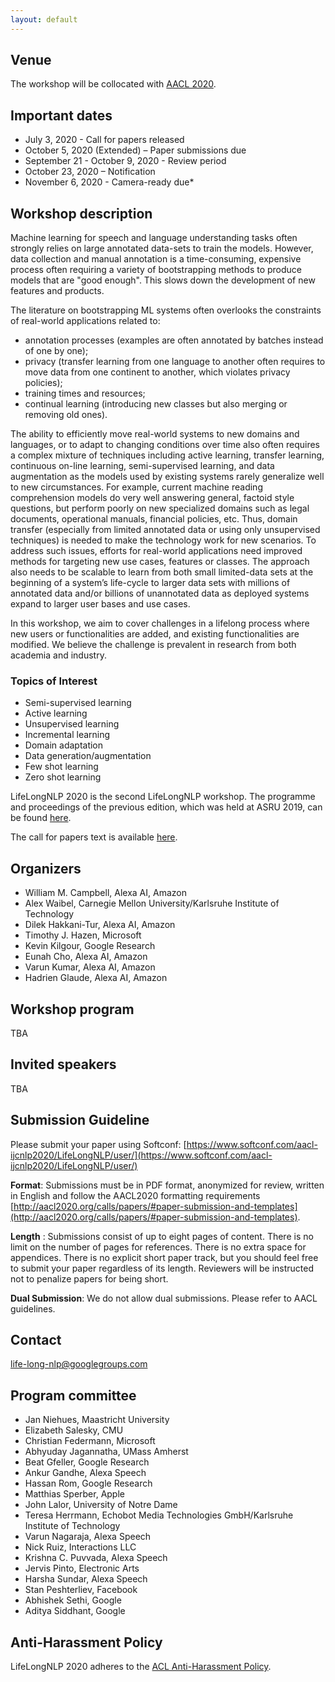 ```yaml
---
layout: default
---
```


## Venue

The workshop will be collocated with [AACL 2020](http://aacl2020.org/).

## Important dates 

- July 3, 2020 - Call for papers released
- October 5, 2020 (Extended) – Paper submissions due
- September 21 - October 9, 2020 - Review period
- October 23, 2020 – Notification
- November 6, 2020 - Camera-ready due*
 
## Workshop description

Machine learning for speech and language understanding tasks often strongly relies on large annotated data-sets to train the models. However, data collection and manual annotation is a time-consuming, expensive process often requiring a variety of bootstrapping methods to produce models that are "good enough". This slows down the development of new features and products.

The literature on bootstrapping ML systems often overlooks the constraints of real-world applications related to:

- annotation processes (examples are often annotated by batches instead of one by one);
- privacy (transfer learning from one language to another often requires to move data from one continent to another, which violates privacy policies);
- training times and resources;
- continual learning (introducing new classes but also merging or removing old ones).

The ability to efficiently move real-world systems to new domains and languages, or to adapt to changing conditions over time also often requires a complex mixture of techniques including active learning, transfer learning, continuous on-line learning, semi-supervised learning, and data augmentation as the models used by existing systems rarely generalize well to new circumstances. For example, current machine reading comprehension models do very well answering general, factoid style questions, but perform poorly on new specialized domains such as legal documents, operational manuals, financial policies, etc. Thus, domain transfer (especially from limited annotated data or using only unsupervised techniques) is needed to make the technology work for new scenarios. To address such issues, efforts for real-world applications need improved methods for targeting new use cases, features or classes. The approach also needs to be scalable to learn from both small limited-data sets at the beginning of a system’s life-cycle to larger data sets with millions of annotated data and/or billions of unannotated data as deployed systems expand to larger user bases and use cases.

In this workshop, we aim to cover challenges in a lifelong process where new users or functionalities are added, and existing functionalities are modified. We believe the challenge is prevalent in research from both academia and industry.


### Topics of Interest

- Semi-supervised learning
- Active learning
- Unsupervised learning
- Incremental learning
- Domain adaptation
- Data generation/augmentation
- Few shot learning
- Zero shot learning

LifeLongNLP 2020 is the second LifeLongNLP workshop. 
The programme and proceedings of the previous edition, which was held at ASRU 2019, can be found [here](https://sites.google.com/view/life-long-learning-asru19/).

The call for papers text is available [here](http://life-long-nlp.github.io/cfp).

## Organizers

- William M. Campbell,  Alexa AI, Amazon
- Alex Waibel, Carnegie Mellon University/Karlsruhe Institute of Technology
- Dilek Hakkani-Tur, Alexa AI, Amazon
- Timothy J. Hazen, Microsoft
- Kevin Kilgour, Google Research
- Eunah Cho, Alexa AI, Amazon
- Varun Kumar, Alexa AI, Amazon
- Hadrien Glaude, Alexa AI, Amazon

## Workshop program 

TBA

## Invited speakers

TBA

## Submission Guideline  

Please submit your paper using Softconf: [https://www.softconf.com/aacl-ijcnlp2020/LifeLongNLP/user/](https://www.softconf.com/aacl-ijcnlp2020/LifeLongNLP/user/)

**Format**: Submissions must be in PDF format, anonymized for review, written in English and follow the AACL2020 formatting requirements [http://aacl2020.org/calls/papers/#paper-submission-and-templates](http://aacl2020.org/calls/papers/#paper-submission-and-templates). 

**Length** : Submissions consist of up to eight pages of content. There is no limit on the number of pages for references. There is no extra space for appendices. There is no explicit short paper track, but you should feel free to submit your paper regardless of its length. Reviewers will be instructed not to penalize papers for being short.

**Dual Submission**: We do not allow dual submissions. Please refer to AACL guidelines. 

## Contact 

<life-long-nlp@googlegroups.com>
## Program committee
- Jan Niehues, Maastricht University
- Elizabeth Salesky,  CMU 
- Christian Federmann, Microsoft
- Abhyuday Jagannatha, UMass Amherst
- Beat Gfeller, Google Research
- Ankur Gandhe, Alexa Speech
- Hassan Rom, Google Research
- Matthias Sperber, Apple
- John Lalor, University of Notre Dame
- Teresa Herrmann, Echobot Media Technologies GmbH/Karlsruhe Institute of Technology
- Varun Nagaraja, Alexa Speech
- Nick Ruiz, Interactions LLC
- Krishna C. Puvvada, Alexa Speech
- Jervis Pinto, Electronic Arts
- Harsha Sundar, Alexa Speech
- Stan Peshterliev, Facebook
- Abhishek Sethi, Google
- Aditya Siddhant, Google 




## Anti-Harassment Policy
LifeLongNLP 2020 adheres to the [ACL Anti-Harassment Policy](https://www.aclweb.org/adminwiki/sphp?title=Anti-Harassment_Policy).
